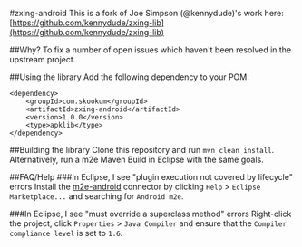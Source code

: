 #zxing-android
This is a fork of Joe Simpson (@kennydude)'s work here: [https://github.com/kennydude/zxing-lib](https://github.com/kennydude/zxing-lib)

##Why?
To fix a number of open issues which haven't been resolved in the upstream project.

##Using the library
Add the following dependency to your POM:  
````
<dependency>
    <groupId>com.skookum</groupId>
    <artifactId>zxing-android</artifactId>
    <version>1.0.0</version>
    <type>apklib</type>
</dependency>
````

##Building the library
Clone this repository and run `mvn clean install`.  Alternatively, run a m2e Maven Build in Eclipse with the same goals.  

##FAQ/Help
###In Eclipse, I see "plugin execution not covered by lifecycle" errors
Install the [m2e-android](http://rgladwell.github.io/m2e-android/) connector by clicking `Help` > `Eclipse Marketplace...` and searching for `Android m2e`.

###In Eclipse, I see "must override a superclass method" errors
Right-click the project, click `Properties` > `Java Compiler` and ensure that the `Compiler compliance level` is set to `1.6`.
